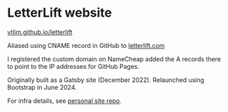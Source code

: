 # LetterLift website

[vtlim.github.io/letterlift]([vtlim.github.io/letterlift](https://vtlim.github.io/letterlift))

Aliased using CNAME record in GitHub to [letterlift.com](https://letterlift.com/)

I registered the custom domain on NameCheap added the A records there to point to the IP addresses for GitHub Pages.

Originally built as a Gatsby site (December 2022).
Relaunched using Bootstrap in June 2024.

For infra details, see [personal site repo](https://github.com/vtlim/vtlim.github.io).

